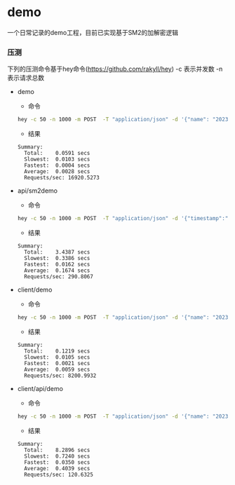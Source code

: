 # demo
一个日常记录的demo工程，目前已实现基于SM2的加解密逻辑


### 压测
下列的压测命令基于hey命令(https://github.com/rakyll/hey) -c 表示并发数 -n 表示请求总数

- demo
    - 命令
    ```bash
    hey -c 50 -n 1000 -m POST  -T "application/json" -d '{"name": "2023年了, 谁还用传统的编程方式", "age": 23}' http://127.0.0.1:8080/demo
    ```
    - 结果
    ```text
    Summary:
      Total:	0.0591 secs
      Slowest:	0.0103 secs
      Fastest:	0.0004 secs
      Average:	0.0028 secs
      Requests/sec:	16920.5273
    ```
    
- api/sm2demo
    - 命令
    ```bash
    hey -c 50 -n 1000 -m POST  -T "application/json" -d '{"timestamp":"1691344099395","data":"04902B0B202337A307B092A8FE482A9B736802C118B598A5B2DFEAE01C2B4FB34785BBC77553AC165AD3DB8CADEB016CD23691B406CC88F796D90A46054A1A4B1D483487C947CC1CF6C806B1C7F068EB45C2A36705649BE12C51125EFD9DDE051C0F9EDEBEFACE0265A8A02732D74A621478BD1BEDFF89E211A8F5047FAE49CBD8203B745651216C63E4FE6C024EA2058DFA55A2B8F524DDA03FB3F3611364E8","signature":"3045022100a3badb1d1ded8adf50aae7c04eb40f2d83ddd95baf1ae35804708933a191d33702200dd9f6311646b1ca8acd897cf3e2ca59326c8e9ce4e7b0811db7111e8c821eb1","appId":"app-id-demo","nonce":"90d58bbbbc954c7393beefe2ab49f9cc"}' http://127.0.0.1:8080/api/sm2demo
    ```
    - 结果
    ```text
    Summary:
      Total:	3.4387 secs
      Slowest:	0.3386 secs
      Fastest:	0.0162 secs
      Average:	0.1674 secs
      Requests/sec:	290.8067
    ```
    
- client/demo
    - 命令
    ```bash
    hey -c 50 -n 1000 -m POST  -T "application/json" -d '{"name": "2023年了, 谁还用传统的编程方式", "age": 25}' http://127.0.0.1:8080/client/demo
    ```
    - 结果
    ```text
    Summary:
      Total:	0.1219 secs
      Slowest:	0.0105 secs
      Fastest:	0.0021 secs
      Average:	0.0059 secs
      Requests/sec:	8200.9932
    ```
    
- client/api/demo
    - 命令
    ```bash
    hey -c 50 -n 1000 -m POST  -T "application/json" -d '{"name": "2023年了, 谁还用传统的编程方式", "age": 25}'  http://127.0.0.1:8080/client/api/demo
    ```
    - 结果
    ```text
    Summary:
      Total:	8.2896 secs
      Slowest:	0.7240 secs
      Fastest:	0.0350 secs
      Average:	0.4039 secs
      Requests/sec:	120.6325
    ```